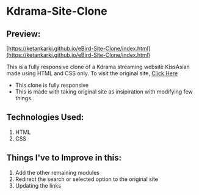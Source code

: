 # Kdrama-Site-Clone

## Preview:
[https://ketankarki.github.io/eBird-Site-Clone/index.html](https://ketankarki.github.io/eBird-Site-Clone/index.html)

This is a fully responsive clone of a Kdrama streaming website KissAsian made using HTML and CSS only.
To visit the original site, [Click Here](https://kissasian.la/)

* This clone is fully responsive
* This is made with taking original site as insipiration with modifying few things.

## Technologies Used:
1. HTML
2. CSS

## Things I've to Improve in this:
1. Add the other remaining modules
2. Redirect the search or selected option to the original site
3. Updating the links

